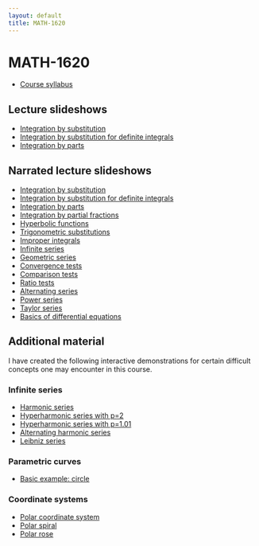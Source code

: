 ```yaml
---
layout: default
title: MATH-1620
---
```


# MATH-1620

* [Course syllabus](syllabus-F2021/)

<!-- ## Tentative schedule

<iframe src="https://calendar.google.com/calendar/embed?height=500&amp;wkst=1&amp;bgcolor=%23ffffff&amp;ctz=America%2FChicago&amp;src=cWxzdXJiNWdzbmExaHNsbm9rZXUzOTk2M2dAZ3JvdXAuY2FsZW5kYXIuZ29vZ2xlLmNvbQ&amp;color=%23C0CA33&amp;showTitle=0&amp;mode=AGENDA&amp;showNav=0&amp;showDate=0&amp;showPrint=0&amp;showTabs=0&amp;showCalendars=0&amp;showTz=0" style="border-width:0" width="600" height="500" frameborder="0" scrolling="no"></iframe> -->

<!-- ## How to survive this course

* Read before class
  - Reading is an important component in our learning process.
  - Reading assignment are listed in the course calendar (to be finished before class)
  - Reading questions are also given to provide guidance to your reading
    (Keep them in mind as you read, you don't have to provide definitive answers,
    but you should attempt to answer them as you read)
* Read your quizzes and the solution sheets
  - You should understand why your answers are wrong (or why they are right)
  - If you see the same questions again in the future, will you make the same mistakes?
* Be an active thinker
  - You are not a passive note-taking robot
  - Let's think together!
* Tell yourself that it is okay to not know the correct answer
  - ...well, as long as you are actively trying to figure out the answers
  - the process of the trying to figure out the answer is the important part.
    The only important part! -->

## Lecture slideshows

* [Integration by substitution](slides/integration-by-substitution/)
* [Integration by substitution for definite integrals](slides/integration-by-substitution-definite/)
* [Integration by parts](slides/integration-by-parts/)

## Narrated lecture slideshows

* [Integration by substitution](integration-by-substitution/)
* [Integration by substitution for definite integrals](definite-integral-substitution/)
* [Integration by parts](integration-by-parts/)
* [Integration by partial fractions](partial-fraction/)
* [Hyperbolic functions](hyperbolic-functions/)
* [Trigonometric substitutions](trig-substitution/)
* [Improper integrals](improper-integrals/)
* [Infinite series](series/)
* [Geometric series](geometric-series/)
* [Convergence tests](convergence-tests/)
* [Comparison tests](comparison-tests/)
* [Ratio tests](ratio-test/)
* [Alternating series](alternating-series/)
* [Power series](power-series/)
* [Taylor series](taylor-series/)
* [Basics of differential equations](ode/)

## Additional material

I have created the following interactive demonstrations for certain
difficult concepts one may encounter in this course.

### Infinite series

- [Harmonic series](series-p1/)
- [Hyperharmonic series with p=2](series-p2/)
- [Hyperharmonic series with p=1.01](series-p101/)
- [Alternating harmonic series](series-a1/)
- [Leibniz series](series-leibniz/)

### Parametric curves

- [Basic example: circle](parametric/)

### Coordinate systems

- [Polar coordinate system](polar/)
- [Polar spiral](polar-spiral/)
- [Polar rose](polar-rose/)

<!-- ### Misc.

* Definition: _A __lecture__ is a process in which information passes
  from the notes of the lecturer into the notes of the student
  without passing through the minds of either._
  Funny, but true.
  But it really shouldn't be.
  Let's make sure our lectures are not like that. -->
